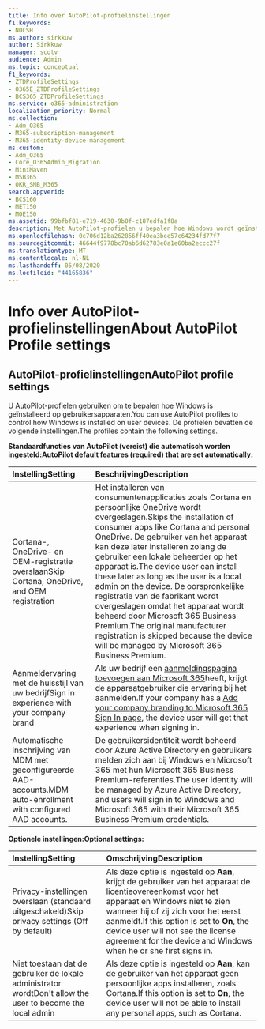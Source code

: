 ```yaml
---
title: Info over AutoPilot-profielinstellingen
f1.keywords:
- NOCSH
ms.author: sirkkuw
author: Sirkkuw
manager: scotv
audience: Admin
ms.topic: conceptual
f1_keywords:
- ZTDProfileSettings
- O365E_ZTDProfileSettings
- BCS365_ZTDProfileSettings
ms.service: o365-administration
localization_priority: Normal
ms.collection:
- Adm_O365
- M365-subscription-management
- M365-identity-device-management
ms.custom:
- Adm_O365
- Core_O365Admin_Migration
- MiniMaven
- MSB365
- OKR_SMB_M365
search.appverid:
- BCS160
- MET150
- MOE150
ms.assetid: 99bfbf81-e719-4630-9b0f-c187edfa1f8a
description: Met AutoPilot-profielen u bepalen hoe Windows wordt geïnstalleerd op gebruikersapparaten. De profielen bevatten standaard- en optionele instellingen, zoals cortana-installatie overslaan.
ms.openlocfilehash: 0c706d12ba262856ff40ea3bee57c64234fd77f7
ms.sourcegitcommit: 46644f9778bc70ab6d62783e0a1e60ba2eccc27f
ms.translationtype: MT
ms.contentlocale: nl-NL
ms.lasthandoff: 05/08/2020
ms.locfileid: "44165836"
---
```

# <a name="about-autopilot-profile-settings"></a><span data-ttu-id="3fa82-104">Info over AutoPilot-profielinstellingen</span><span class="sxs-lookup"><span data-stu-id="3fa82-104">About AutoPilot Profile settings</span></span>

## <a name="autopilot-profile-settings"></a><span data-ttu-id="3fa82-105">AutoPilot-profielinstellingen</span><span class="sxs-lookup"><span data-stu-id="3fa82-105">AutoPilot profile settings</span></span>

<span data-ttu-id="3fa82-106">U AutoPilot-profielen gebruiken om te bepalen hoe Windows is geïnstalleerd op gebruikersapparaten.</span><span class="sxs-lookup"><span data-stu-id="3fa82-106">You can use AutoPilot profiles to control how Windows is installed on user devices.</span></span> <span data-ttu-id="3fa82-107">De profielen bevatten de volgende instellingen.</span><span class="sxs-lookup"><span data-stu-id="3fa82-107">The profiles contain the following settings.</span></span>
  
 <span data-ttu-id="3fa82-108">**Standaardfuncties van AutoPilot (vereist) die automatisch worden ingesteld:**</span><span class="sxs-lookup"><span data-stu-id="3fa82-108">**AutoPilot default features (required) that are set automatically:**</span></span>
  
|<span data-ttu-id="3fa82-109">**Instelling**</span><span class="sxs-lookup"><span data-stu-id="3fa82-109">**Setting**</span></span>|<span data-ttu-id="3fa82-110">**Beschrijving**</span><span class="sxs-lookup"><span data-stu-id="3fa82-110">**Description**</span></span>|
|:-----|:-----|
|<span data-ttu-id="3fa82-111">Cortana-, OneDrive- en OEM-registratie overslaan</span><span class="sxs-lookup"><span data-stu-id="3fa82-111">Skip Cortana, OneDrive, and OEM registration</span></span>  <br/> |<span data-ttu-id="3fa82-112">Het installeren van consumentenapplicaties zoals Cortana en persoonlijke OneDrive wordt overgeslagen.</span><span class="sxs-lookup"><span data-stu-id="3fa82-112">Skips the installation of consumer apps like Cortana and personal OneDrive.</span></span> <span data-ttu-id="3fa82-113">De gebruiker van het apparaat kan deze later installeren zolang de gebruiker een lokale beheerder op het apparaat is.</span><span class="sxs-lookup"><span data-stu-id="3fa82-113">The device user can install these later as long as the user is a local admin on the device.</span></span> <span data-ttu-id="3fa82-114">De oorspronkelijke registratie van de fabrikant wordt overgeslagen omdat het apparaat wordt beheerd door Microsoft 365 Business Premium.</span><span class="sxs-lookup"><span data-stu-id="3fa82-114">The original manufacturer registration is skipped because the device will be managed by Microsoft 365 Business Premium.</span></span>  <br/> |
|<span data-ttu-id="3fa82-115">Aanmeldervaring met de huisstijl van uw bedrijf</span><span class="sxs-lookup"><span data-stu-id="3fa82-115">Sign in experience with your company brand</span></span>  <br/> |<span data-ttu-id="3fa82-116">Als uw bedrijf een [aanmeldingspagina toevoegen aan Microsoft 365](https://docs.microsoft.com/microsoft-365/admin/setup/customize-sign-in-page)heeft, krijgt de apparaatgebruiker die ervaring bij het aanmelden.</span><span class="sxs-lookup"><span data-stu-id="3fa82-116">If your company has a [Add your company branding to Microsoft 365 Sign In page](https://docs.microsoft.com/microsoft-365/admin/setup/customize-sign-in-page), the device user will get that experience when signing in.</span></span>  <br/> |
|<span data-ttu-id="3fa82-117">Automatische inschrijving van MDM met geconfigureerde AAD-accounts.</span><span class="sxs-lookup"><span data-stu-id="3fa82-117">MDM auto-enrollment with configured AAD accounts.</span></span>  <br/> |<span data-ttu-id="3fa82-118">De gebruikersidentiteit wordt beheerd door Azure Active Directory en gebruikers melden zich aan bij Windows en Microsoft 365 met hun Microsoft 365 Business Premium-referenties.</span><span class="sxs-lookup"><span data-stu-id="3fa82-118">The user identity will be managed by Azure Active Directory, and users will sign in to Windows and Microsoft 365 with their Microsoft 365 Business Premium credentials.</span></span>  <br/> |
   
 <span data-ttu-id="3fa82-119">**Optionele instellingen:**</span><span class="sxs-lookup"><span data-stu-id="3fa82-119">**Optional settings:**</span></span>
  
|<span data-ttu-id="3fa82-120">**Instelling**</span><span class="sxs-lookup"><span data-stu-id="3fa82-120">**Setting**</span></span>|<span data-ttu-id="3fa82-121">**Omschrijving**</span><span class="sxs-lookup"><span data-stu-id="3fa82-121">**Description**</span></span>|
|:-----|:-----|
|<span data-ttu-id="3fa82-122">Privacy-instellingen overslaan (standaard uitgeschakeld)</span><span class="sxs-lookup"><span data-stu-id="3fa82-122">Skip privacy settings (Off by default)</span></span>  <br/> |<span data-ttu-id="3fa82-123">Als deze optie is ingesteld op **Aan**, krijgt de gebruiker van het apparaat de licentieovereenkomst voor het apparaat en Windows niet te zien wanneer hij of zij zich voor het eerst aanmeldt.</span><span class="sxs-lookup"><span data-stu-id="3fa82-123">If this option is set to **On**, the device user will not see the license agreement for the device and Windows when he or she first signs in.</span></span>  <br/> |
|<span data-ttu-id="3fa82-124">Niet toestaan dat de gebruiker de lokale administrator wordt</span><span class="sxs-lookup"><span data-stu-id="3fa82-124">Don't allow the user to become the local admin</span></span>  <br/> |<span data-ttu-id="3fa82-125">Als deze optie is ingesteld op **Aan**, kan de gebruiker van het apparaat geen persoonlijke apps installeren, zoals Cortana.</span><span class="sxs-lookup"><span data-stu-id="3fa82-125">If this option is set to **On**, the device user will not be able to install any personal apps, such as Cortana.</span></span><br/> |
   
